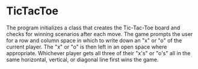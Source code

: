 # TicTacToe
The program initializes a class that creates the Tic-Tac-Toe board and checks for winning scenarios after each move. The game prompts the user for a row and column space in which to write down an "x" or "o" of the current player. The "x" or "o" is then left in an open space where appropriate. Whichever player gets all three of their "x's" or "o's" all in the same horizontal, vertical, or diagonal line first wins the game.
